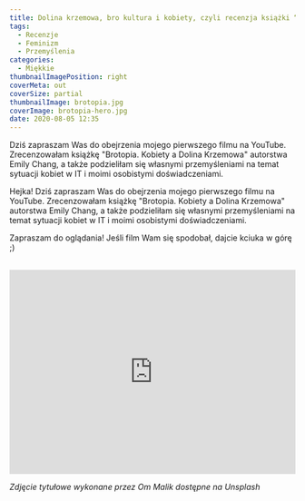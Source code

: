```yaml
---
title: Dolina krzemowa, bro kultura i kobiety, czyli recenzja książki “Brotopia. Kobiety a Dolina Krzemowa”
tags:
  - Recenzje
  - Feminizm
  - Przemyślenia
categories:
  - Miękkie
thumbnailImagePosition: right
coverMeta: out
coverSize: partial
thumbnailImage: brotopia.jpg
coverImage: brotopia-hero.jpg
date: 2020-08-05 12:35
---
```


Dziś zapraszam Was do obejrzenia mojego pierwszego filmu na YouTube. Zrecenzowałam książkę "Brotopia. Kobiety a Dolina Krzemowa" autorstwa Emily Chang, a także podzieliłam się własnymi przemyśleniami na temat sytuacji kobiet w IT i moimi osobistymi doświadczeniami.

<!--excerpt -->

Hejka!
Dziś zapraszam Was do obejrzenia mojego pierwszego filmu na YouTube. Zrecenzowałam książkę "Brotopia. Kobiety a Dolina Krzemowa" autorstwa Emily Chang, a także podzieliłam się własnymi przemyśleniami na temat sytuacji kobiet w IT i moimi osobistymi doświadczeniami.

Zapraszam do oglądania! Jeśli film Wam się spodobał, dajcie kciuka w górę ;)

<br>

<div style="display: flex; justify-content: center">
<iframe id="ytplayer" type="text/html" width="640" height="360"
  src="https://www.youtube.com/embed/Yh6CqDbxVwc?rel=0&widget_referrer=Blog"
  frameborder="0"></iframe>
</div>

_Zdjęcie tytułowe wykonane przez Om Malik dostępne na Unsplash_
